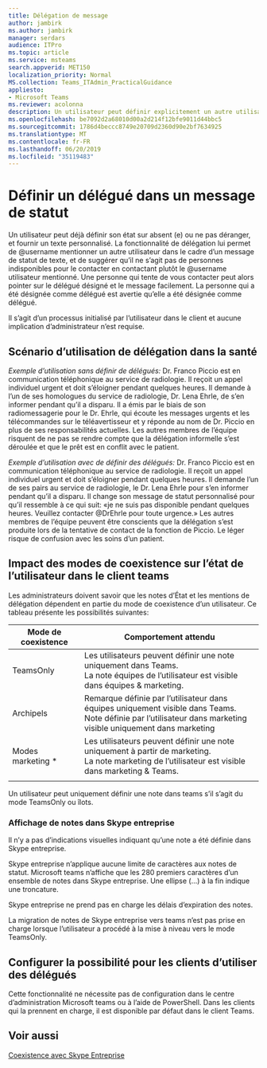 ```yaml
---
title: Délégation de message
author: jambirk
ms.author: jambirk
manager: serdars
audience: ITPro
ms.topic: article
ms.service: msteams
search.appverid: MET150
localization_priority: Normal
MS.collection: Teams_ITAdmin_PracticalGuidance
appliesto:
- Microsoft Teams
ms.reviewer: acolonna
description: Un utilisateur peut définir explicitement un autre utilisateur comme délégué dans son message d’État.
ms.openlocfilehash: be7092d2a68010d00a2d214f12bfe9011d44bbc5
ms.sourcegitcommit: 1786d4beccc8749e20709d2360d90e2bf7634925
ms.translationtype: MT
ms.contentlocale: fr-FR
ms.lasthandoff: 06/20/2019
ms.locfileid: "35119483"
---
```

# <a name="set-a-delegate-in-a-status-message"></a>Définir un délégué dans un message de statut

Un utilisateur peut déjà définir son état sur absent (e) ou ne pas déranger, et fournir un texte personnalisé. La fonctionnalité de délégation lui permet de @username mentionner un autre utilisateur dans le cadre d’un message de statut de texte, et de suggérer qu’il ne s’agit pas de personnes indisponibles pour le contacter en contactant plutôt le @username utilisateur mentionné. Une personne qui tente de vous contacter peut alors pointer sur le délégué désigné et le message facilement.  La personne qui a été désignée comme délégué est avertie qu’elle a été désignée comme délégué.

Il s’agit d’un processus initialisé par l’utilisateur dans le client et aucune implication d’administrateur n’est requise.

## <a name="delegation-use-scenario-in-healthcare"></a>Scénario d’utilisation de délégation dans la santé

*Exemple d’utilisation sans définir de délégués:*  Dr. Franco Piccio est en communication téléphonique au service de radiologie. Il reçoit un appel individuel urgent et doit s’éloigner pendant quelques heures. Il demande à l’un de ses homologues du service de radiologie, Dr. Lena Ehrle, de s’en informer pendant qu’il a disparu. Il a émis par le biais de son radiomessagerie pour le Dr. Ehrle, qui écoute les messages urgents et les télécommandes sur le téléavertisseur et y réponde au nom de Dr. Piccio en plus de ses responsabilités actuelles. Les autres membres de l’équipe risquent de ne pas se rendre compte que la délégation informelle s’est déroulée et que le prêt est en conflit avec le patient.

*Exemple d’utilisation avec de définir des délégués:* Dr. Franco Piccio est en communication téléphonique au service de radiologie. Il reçoit un appel individuel urgent et doit s’éloigner pendant quelques heures. Il demande l’un de ses pairs au service de radiologie, le Dr. Lena Ehrle pour s’en informer pendant qu’il a disparu. Il change son message de statut personnalisé pour qu’il ressemble à ce qui suit: «je ne suis pas disponible pendant quelques heures. Veuillez contacter @DrEhrle pour toute urgence.»  Les autres membres de l’équipe peuvent être conscients que la délégation s’est produite lors de la tentative de contact de la fonction de Piccio. Le léger risque de confusion avec les soins d’un patient.

## <a name="impact-of-co-existence-modes-on-user-status-in-the-teams-client"></a>Impact des modes de coexistence sur l’état de l’utilisateur dans le client teams

Les administrateurs doivent savoir que les notes d’État et les mentions de délégation dépendent en partie du mode de coexistence d’un utilisateur. Ce tableau présente les possibilités suivantes:

|Mode de coexistence | Comportement attendu|
|---|---|
|TeamsOnly |Les utilisateurs peuvent définir une note uniquement dans Teams. <br> La note équipes de l’utilisateur est visible dans équipes & marketing. |
|Archipels | Remarque définie par l’utilisateur dans équipes uniquement visible dans Teams. <br> Note définie par l’utilisateur dans marketing visible uniquement dans marketing |
|Modes marketing * | Les utilisateurs peuvent définir une note uniquement à partir de marketing. <br> La note marketing de l’utilisateur est visible dans marketing & Teams.  |
|||

Un utilisateur peut uniquement définir une note dans teams s’il s’agit du mode TeamsOnly ou îlots.  

### <a name="displaying-notes-set-in-skype-for-business"></a>Affichage de notes dans Skype entreprise
  
Il n’y a pas d’indications visuelles indiquant qu’une note a été définie dans Skype entreprise.

Skype entreprise n’applique aucune limite de caractères aux notes de statut. Microsoft teams n’affiche que les 280 premiers caractères d’un ensemble de notes dans Skype entreprise. Une ellipse (...) à la fin indique une troncature.
  
Skype entreprise ne prend pas en charge les délais d’expiration des notes.

La migration de notes de Skype entreprise vers teams n’est pas prise en charge lorsque l’utilisateur a procédé à la mise à niveau vers le mode TeamsOnly.

## <a name="configure-allowing-clients-to-use-delegates"></a>Configurer la possibilité pour les clients d’utiliser des délégués

Cette fonctionnalité ne nécessite pas de configuration dans le centre d’administration Microsoft teams ou à l’aide de PowerShell. Dans les clients qui la prennent en charge, il est disponible par défaut dans le client Teams.

## <a name="related-topics"></a>Voir aussi

[Coexistence avec Skype Entreprise](../../coexistence-chat-calls-presence.md)
